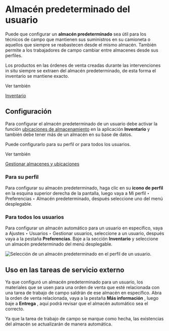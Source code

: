 # Almacén predeterminado del usuario

Puede que configurar un **almacén predeterminado** sea útil para los técnicos
de campo que mantienen sus suministros en su camioneta o aquellos que siempre
se reabastecen desde el mismo almacén. También permite a los trabajadores de
campo cambiar entre almacenes desde sus perfiles.

Los productos en las órdenes de venta creadas durante las intervenciones in
situ siempre se extraen del almacén predeterminado, de esta forma el
inventario se mantiene exacto.

<div class="alert alert-secondary">
<p class="alert-title">
Ver también</p><p><a href="../../inventory_and_mrp/inventory">Inventario</a></p>
</div>

## Configuración

Para configurar el almacén predeterminado de un usuario debe activar la
función [ubicaciones de
almacenamiento](../../inventory_and_mrp/inventory/warehouses_storage/inventory_management/warehouses_locations)
en la aplicación **Inventario** y también debe tener más de un almacén en su
base de datos.

Puede configurarlo para su perfil or para todos los usuarios.

<div class="alert alert-secondary">
<p class="alert-title">
Ver también</p><p><a href="../../inventory_and_mrp/inventory/warehouses_storage/inventory_management/warehouses_locations">Gestionar almacenes y ubicaciones</a></p>
</div>

### Para su perfil

Para configurar su almacén predeterminado, haga clic en su **icono de perfil**
en la esquina superior derecha de la pantalla, luego vaya a Mi perfil ‣
Preferencias ‣ Almacén predeterminado, después seleccione uno del menú
desplegable.

### Para todos los usuarios

Para configurar un almacén automático para un usuario en específico, vaya a
Ajustes ‣ Usuarios ‣ Gestionar usuarios, seleccione a un usuario, después vaya
a la pestaña **Preferencias**. Baje a la sección **Inventario** y seleccione
un almacén predeterminado del menú desplegable.

![Selección de un almacén predeterminado en el perfil de un
usuario.](../../../_images/user-default.png)

## Uso en las tareas de servicio externo

Ya que configuró un almacén predeterminado para un usuario, los materiales que
se usen para una orden de venta que esté relacionada con una tarea de trabajo
de campo saldrán de ese almacén en específico. Abra la orden de venta
relacionada, vaya a la pestaña **Más información** , luego baje a **Entrega**
, aquí podrá revisar que el almacén automático sea el correcto.

Ya que la tarea de trabajo de campo se marque como hecha, las existencias del
almacén se actualizarán de manera automática.

